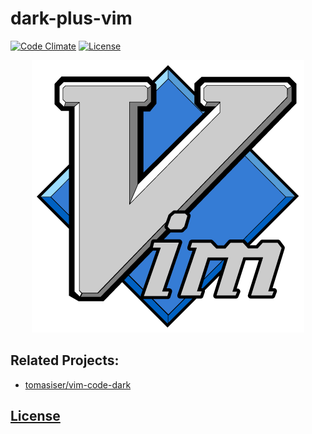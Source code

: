 # dark-plus-vim
[![Code Climate](https://img.shields.io/codeclimate/issues/github/me-and/mdf.svg)](https://github.com/dunstontc/dark-plus-vim/issues)
[![License](https://img.shields.io/github/license/dunstontc/dark-plus-vim.svg)](https://github.com/dunstontc/dark-plus-vim/blob/master/LICENSE)

<div align="center">
    <img src="https://raw.githubusercontent.com/dunstontc/assets/master/images/vim-vscode/vim_vscode_436.png" alt="vim-vscode"/>
</div>

## Related Projects:
  - [tomasiser/vim-code-dark](https://github.com/tomasiser/vim-code-dark)

## [License](https://github.com/dunstontc/dark-plus-vim/blob/master/LICENSE)


